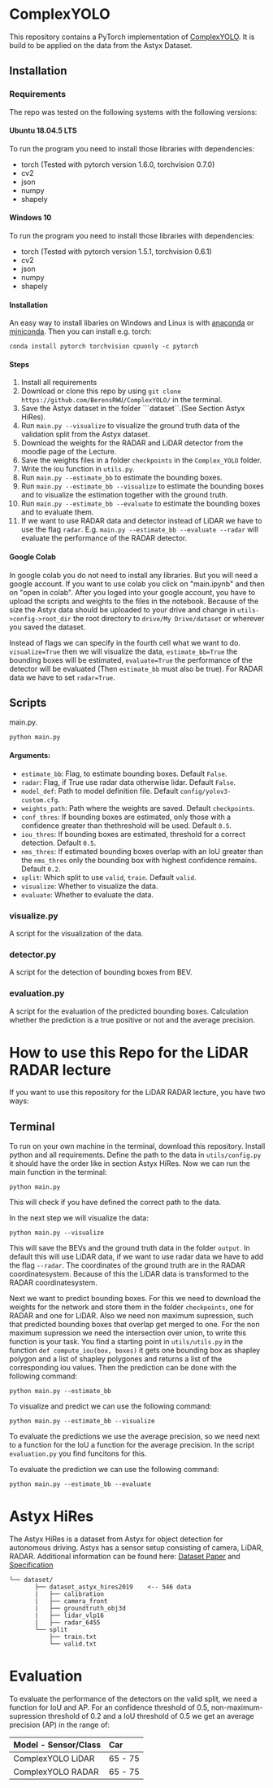 # ComplexYOLO
This repository contains a PyTorch implementation of [ComplexYOLO](https://arxiv.org/pdf/1803.06199.pdf). It is build to be applied on the data from the Astyx Dataset.

## Installation
### Requirements
The repo was tested on the following systems with the following versions:
#### Ubuntu 18.04.5 LTS
To run the program you need to install those libraries with dependencies:
  * torch (Tested with pytorch version 1.6.0, torchvision 0.7.0)
  * cv2 
  * json
  * numpy 
  * shapely 
  
  
#### Windows 10
To run the program you need to install those libraries with dependencies:
  * torch (Tested with pytorch version 1.5.1, torchvision 0.6.1)
  * cv2 
  * json
  * numpy 
  * shapely
  
#### Installation
An easy way to install libaries on Windows and Linux is with [anaconda](https://www.anaconda.com/) or [miniconda](https://docs.conda.io/en/latest/miniconda.html). Then you can install e.g. torch:
```
conda install pytorch torchvision cpuonly -c pytorch
```

#### Steps
1. Install all requirements
1. Download or clone this repo by using ```git clone https://github.com/BerensRWU/ComplexYOLO/``` in the terminal.
1. Save the Astyx dataset in the folder ```dataset``.(See Section Astyx HiRes).
1. Run ```main.py --visualize``` to visualize the ground truth data of the validation split from the Astyx dataset.
1. Download the weights for the RADAR and LiDAR detector from the moodle page of the Lecture.
1. Save the weights files in a folder ```checkpoints``` in the ```Complex_YOLO``` folder. 
1. Write the iou function in ```utils.py```.
1. Run ```main.py --estimate_bb``` to estimate the bounding boxes.
1. Run ```main.py --estimate_bb --visualize``` to estimate the bounding boxes and to visualize the estimation together with the ground truth.
1. Run ```main.py --estimate_bb --evaluate``` to estimate the bounding boxes and to evaluate them.
1. If we want to use RADAR data and detector instead of LiDAR we have to use the flag ```radar```. E.g. ```main.py --estimate_bb --evaluate --radar``` will evaluate the performance of the RADAR detector.

#### Google Colab
In google colab you do not need to install any libraries. But you will need a google account. If you want to use colab you click on "main.ipynb" and then on "open in colab". After you loged into your google account, you have to upload the scripts and weights to the files in the notebook. Because of the size the Astyx data should be uploaded to your drive and change in ```utils->config->root_dir``` the root directory to ```drive/My Drive/dataset``` or wherever you saved the dataset. 

Instead of flags we can specify in the fourth cell what we want to do. ```visualize=True``` then we will visualize the data, ```estimate_bb=True``` the bounding boxes will be estimated, ```evaluate=True``` the performance of the detector will be evaluated (Then ```estimate_bb``` must also be true). For RADAR data we have to set ```radar=True```.

## Scripts
main.py.
```
python main.py
```
#### Arguments:
  * ```estimate_bb```: Flag, to estimate bounding boxes. Default ```False```.
  * ```radar```: Flag, if True use radar data otherwise lidar. Default ```False```.
  * ```model_def```: Path to model definition file. Default ```config/yolov3-custom.cfg```.
  * ```weights_path```: Path where the weights are saved. Default ```checkpoints```.
  * ```conf_thres```: If bounding boxes are estimated, only those with a confidence greater than thethreshold will be used. Default ```0.5```.
  * ```iou_thres```: If bounding boxes are estimated, threshold for a correct detection. Default ```0.5```.
  * ```nms_thres```: If estimated bounding boxes overlap with an IoU greater than the ```nms_thres``` only the bounding box with highest confidence remains. Default ```0.2```.
  * ```split```: Which split to use ```valid```, ```train```. Default ```valid```.
  * ```visualize```: Whether to visualize the data.
  * ```evaluate```: Whether to evaluate the data.
  
### visualize.py
A script for the visualization of the data.

### detector.py
A script for the detection of bounding boxes from BEV.

### evaluation.py
A script for the evaluation of the predicted bounding boxes. Calculation whether the prediction is a true positive or not and the average precision.

# How to use this Repo for the LiDAR RADAR lecture
If you want to use this repository for the LiDAR RADAR lecture, you have two ways:
## Terminal
To run on your own machine in the terminal, download this repository. Install python and all requirements. Define the path to the data in ```utils/config.py``` it should have the order like in section Astyx HiRes. Now we can run the main function in the terminal:
```
python main.py
```
This will check if you have defined the correct path to the data.

In the next step we will visualize the data:
```
python main.py --visualize
```
This will save the BEVs and the ground truth data in the folder ```output```. In default this will use LiDAR data, if we want to use radar data we have to add the flag ```--radar```. The coordinates of the ground truth are in the RADAR coordinatesystem. Because of this the LiDAR data is transformed to the RADAR coordinatesystem.

Next we want to predict bounding boxes. For this we need to download the weights for the network and store them in the folder ```checkpoints```, one for RADAR and one for LiDAR. Also we need non maximum supression, such that predicted bounding boxes that overlap get merged to one. For the non maximum supression we need the intersection over union, to write this function is your task. You find a starting point in ```utils/utils.py``` in the function ```def compute_iou(box, boxes)``` it gets one bounding box as shapley polygon and a list of shapley polygones and returns a list of the corresponding iou values. Then the prediction can be done with the following command:
```
python main.py --estimate_bb
```
To visualize and predict we can use the following command:
```
python main.py --estimate_bb --visualize
```
To evaluate the predictions we use the average precision, so we need next to a function for the IoU a function for the average precision. In the script ```evaluation.py``` you find funcitons for this.

To evaluate the prediction we can use the following command:
```
python main.py --estimate_bb --evaluate
```

# Astyx HiRes
The Astyx HiRes is a dataset from Astyx for object detection for autonomous driving. Astyx has a sensor setup consisting of camera, LiDAR, RADAR. Additional information can be found here: [Dataset Paper](https://www.astyx.com/fileadmin/redakteur/dokumente/Automotive_Radar_Dataset_for_Deep_learning_Based_3D_Object_Detection.PDF) and [Specification](https://www.astyx.com/fileadmin/redakteur/dokumente/Astyx_Dataset_HiRes2019_specification.pdf)

```
└── dataset/
       ├── dataset_astyx_hires2019    <-- 546 data
       |   ├── calibration 
       |   ├── camera_front
       |   ├── groundtruth_obj3d
       |   ├── lidar_vlp16
       |   ├── radar_6455
       └── split
           ├── train.txt
           └── valid.txt
```
# Evaluation
To evaluate the performance of the detectors on the valid split, we need a function for IoU and AP. For an confidence threshold of 0.5, non-maximum-supression threshold of 0.2 and a IoU threshold of 0.5 we get an average precision (AP) in the range of:

 Model - Sensor/Class | Car     | 
| ------------------- |:--------|
| ComplexYOLO LiDAR   | 65 - 75 |
| ComplexYOLO RADAR   | 65 - 75 |
